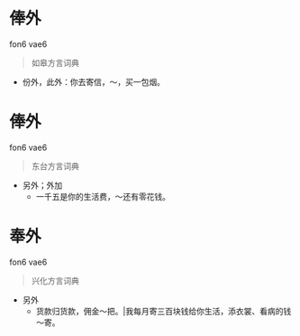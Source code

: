 # 俸外
fon6 vae6
> 如皋方言词典
- 份外，此外：你去寄信，～，买一包烟。

# 俸外
fon6 vae6
> 东台方言词典
- 另外；外加
  - 一千五是你的生活费，～还有零花钱。

# 奉外
fon6 vae6
> 兴化方言词典
- 另外
  - 货款归货款，佣金～把。|我每月寄三百块钱给你生活，添衣裳、看病的钱～寄。
